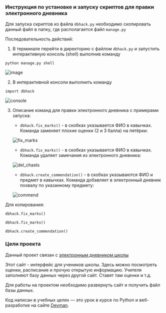 ### Инструкция по установке и запуску скриптов для правки электронного дневника

Для запуска скриптов из файла `dbhack.py` необходимо скопировать данный файл в папку, где располагается файл `manage.py`

Последовательность действий:
1. В терминале перейти в директорию с файлом `dbhack.py` и запустить интерактивную консоль (shell) выполнив команду 
```
python manage.py shell
```

![image](https://user-images.githubusercontent.com/39937490/175934453-a4c7d404-aa76-4209-a1b5-aed59bb39448.png)

2. В интерактивной консоли выполнить команду 
```
import dbhack
```

![console](https://user-images.githubusercontent.com/39937490/175934530-7aa81c54-0d36-4091-b3cd-1b95cb69e2a3.jpg)

3. Описание команд для правки электронного дневника c примерами запуска:

    * `dbhack.fix_marks()` - в скобках указывается ФИО в кавычках. Команда заменяет плохие оценки (2 и 3 балла) на пятёрки:
    
    ![fix_marks](https://user-images.githubusercontent.com/39937490/175934665-49b2b510-5770-43da-9e78-aa92bb175f90.jpg)

    * `dbhack.fix_marks()` - в скобках указывается ФИО в кавычках. Команда удаляет замечания из электронного дневника:
    
    ![del_chasts](https://user-images.githubusercontent.com/39937490/175934723-5328439b-e0d5-4ad1-a1f9-96a24c3f0750.jpg)

    * `dbhack.create_commendation()` - в скобках указываются ФИО и предмет в кавычках. Команда добавляет в электронный дневник похвалу по указанному предмету:
    
    ![commend](https://user-images.githubusercontent.com/39937490/175934772-4a0793cd-6f9c-439d-a2ee-a85d4ecf5b00.jpg)

Для копирования:
```
dbhack.fix_marks()
```
```
dbhack.fix_marks()
```
```
dbhack.create_commendation()
```

### Цели проекта
Данный проект связан с [электронным дневником школы](https://github.com/DocShtein/e-diary)

Этот сайт - интерфейс для учеников школы. Здесь можно посмотреть оценки, расписание и прочую открытую информацию. Учителя заполняют базу данных через другой сайт. Ставят там оценки и т.д.

Для работы на проектом необходимо развернуть сайт и получить файл базы данных.

Код написан в учебных целях — это урок в курсе по Python и веб-разработке на сайте [Devman](https://dvmn.org).
